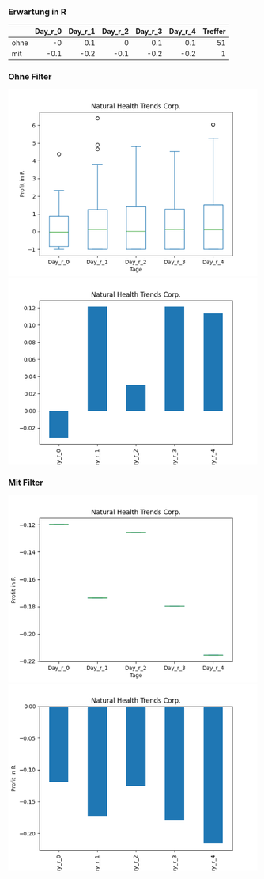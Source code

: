 ### Erwartung in R
|      |   Day_r_0 |   Day_r_1 |   Day_r_2 |   Day_r_3 |   Day_r_4 |   Treffer |
|:-----|----------:|----------:|----------:|----------:|----------:|----------:|
| ohne |      -0   |       0.1 |       0   |       0.1 |       0.1 |        51 |
| mit  |      -0.1 |      -0.2 |      -0.1 |      -0.2 |      -0.2 |         1 |

### Ohne Filter
![image info](./data/NHTC_box_all.png)
![image info](./data/NHTC_median_all.png)

### Mit Filter
![image info](./data/NHTC_box_filtered.png)
![image info](./data/NHTC_median_filtered.png)